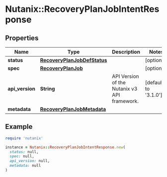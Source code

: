 # Nutanix::RecoveryPlanJobIntentResponse

## Properties

| Name | Type | Description | Notes |
| ---- | ---- | ----------- | ----- |
| **status** | [**RecoveryPlanJobDefStatus**](RecoveryPlanJobDefStatus.md) |  | [optional] |
| **spec** | [**RecoveryPlanJob**](RecoveryPlanJob.md) |  | [optional] |
| **api_version** | **String** | API Version of the Nutanix v3 API framework. | [default to &#39;3.1.0&#39;] |
| **metadata** | [**RecoveryPlanJobMetadata**](RecoveryPlanJobMetadata.md) |  |  |

## Example

```ruby
require 'nutanix'

instance = Nutanix::RecoveryPlanJobIntentResponse.new(
  status: null,
  spec: null,
  api_version: null,
  metadata: null
)
```

